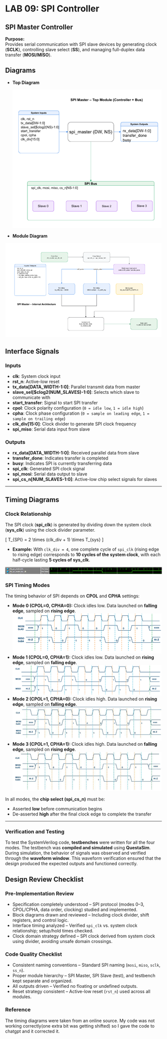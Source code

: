 # LAB 09: SPI Controller

## SPI Master Controller

**Purpose:**  
Provides serial communication with SPI slave devices by generating clock (**SCLK**), controlling slave select (**SS**), and managing full-duplex data transfer (**MOSI/MISO**).

## Diagrams
- **Top Diagram**
  
  ![alt text](image.png)

- **Module Diagram**
  
![alt text](image-1.png)

## Interface Signals

### Inputs
- **clk**: System clock input  
- **rst_n**: Active-low reset  
- **tx_data[DATA_WIDTH-1:0]**: Parallel transmit data from master  
- **slave_sel[$clog2(NUM_SLAVES)-1:0]**: Selects which slave to communicate with  
- **start_transfer**: Signal to start SPI transfer  
- **cpol**: Clock polarity configuration (`0 = idle low`, `1 = idle high`)  
- **cpha**: Clock phase configuration (`0 = sample on leading edge`, `1 = sample on trailing edge`)  
- **clk_div[15:0]**: Clock divider to generate SPI clock frequency  
- **spi_miso**: Serial data input from slave  

### Outputs
- **rx_data[DATA_WIDTH-1:0]**: Received parallel data from slave  
- **transfer_done**: Indicates transfer is completed  
- **busy**: Indicates SPI is currently transferring data  
- **spi_clk**: Generated SPI clock signal  
- **spi_mosi**: Serial data output to slave  
- **spi_cs_n[NUM_SLAVES-1:0]**: Active-low chip select signals for slaves  

---

## Timing Diagrams

### Clock Relationship
The SPI clock (**spi_clk**) is generated by dividing down the system clock (**sys_clk**) using the clock divider parameter.  

\[
T_{SPI} = 2 \times (clk\_div + 1) \times T_{sys}
\]

- **Example:** With `clk_div = 4`, one complete cycle of `spi_clk` (rising edge to rising edge) corresponds to **10 cycles of the system clock**, with each half-cycle lasting **5 cycles of sys_clk**.

![alt text](image-2.png)

### SPI Timing Modes

The timing behavior of SPI depends on **CPOL** and **CPHA** settings:

- **Mode 0 (CPOL=0, CPHA=0):** Clock idles low. Data launched on **falling edge**, sampled on **rising edge**.
![alt text](image-3.png)  
- **Mode 1 (CPOL=0, CPHA=1):** Clock idles low. Data launched on **rising edge**, sampled on **falling edge**. 
![alt text](image-4.png) 
- **Mode 2 (CPOL=1, CPHA=0):** Clock idles high. Data launched on **rising edge**, sampled on **falling edge**.
![alt text](image-5.png)  
- **Mode 3 (CPOL=1, CPHA=1):** Clock idles high. Data launched on **falling edge**, sampled on **rising edge**.
![alt text](image-6.png)  

In all modes, the **chip select (spi_cs_n)** must be:
- Asserted **low** before communication begins  
- De-asserted **high** after the final clock edge to complete the transfer  

---
### Verification and Testing
To test the SystemVerilog code, **testbenches** were written for all the four modes. The testbench was **compiled and simulated** using **QuestaSim**. During simulation, the behavior of signals was observed and verified through the **waveform window**. This waveform verification ensured that the design produced the expected outputs and functioned correctly.
## Design Review Checklist

### Pre-Implementation Review
- Specification completely understood – SPI protocol (modes 0–3, CPOL/CPHA, data order, clocking) studied and implemented.  
- Block diagrams drawn and reviewed – Including clock divider, shift registers, and control logic.  
- Interface timing analyzed – Verified `spi_clk` vs. system clock relationship; setup/hold times checked.  
- Clock domain strategy defined – SPI clock derived from system clock using divider, avoiding unsafe domain crossings.  

### Code Quality Checklist
- Consistent naming conventions – Standard SPI naming (`mosi`, `miso`, `sclk`, `ss_n`).  
- Proper module hierarchy – SPI Master, SPI Slave (test), and testbench kept separate and organized.  
- All outputs driven – Verified no floating or undefined outputs.  
- Reset strategy consistent – Active-low reset (`rst_n`) used across all modules.  

### Reference
The timing diagrams were taken from an online source.
My code was not working correctly(one extra bit was getting shifted) so I gave the code to chatgpt and it corrected it.
